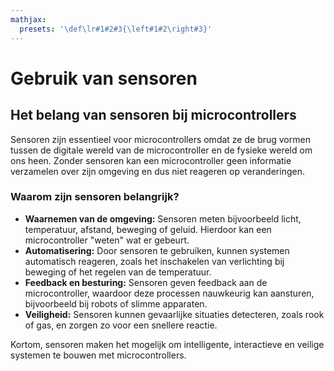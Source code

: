 ```yaml
---
mathjax:
  presets: '\def\lr#1#2#3{\left#1#2\right#3}'
---
```


# Gebruik van sensoren

## Het belang van sensoren bij microcontrollers

Sensoren zijn essentieel voor microcontrollers omdat ze de brug vormen tussen de digitale wereld van de microcontroller en de fysieke wereld om ons heen. Zonder sensoren kan een microcontroller geen informatie verzamelen over zijn omgeving en dus niet reageren op veranderingen.

### Waarom zijn sensoren belangrijk?

- **Waarnemen van de omgeving:** Sensoren meten bijvoorbeeld licht, temperatuur, afstand, beweging of geluid. Hierdoor kan een microcontroller "weten" wat er gebeurt.
- **Automatisering:** Door sensoren te gebruiken, kunnen systemen automatisch reageren, zoals het inschakelen van verlichting bij beweging of het regelen van de temperatuur.
- **Feedback en besturing:** Sensoren geven feedback aan de microcontroller, waardoor deze processen nauwkeurig kan aansturen, bijvoorbeeld bij robots of slimme apparaten.
- **Veiligheid:** Sensoren kunnen gevaarlijke situaties detecteren, zoals rook of gas, en zorgen zo voor een snellere reactie.

Kortom, sensoren maken het mogelijk om intelligente, interactieve en veilige systemen te bouwen met microcontrollers.


